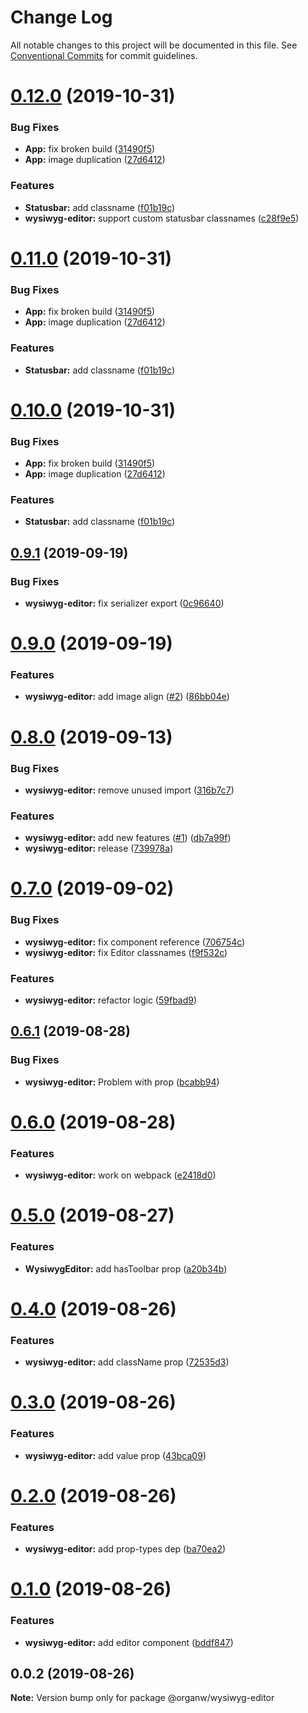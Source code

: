 # Change Log

All notable changes to this project will be documented in this file.
See [Conventional Commits](https://conventionalcommits.org) for commit guidelines.

# [0.12.0](https://github.com/organw/organw-react/compare/@organw/wysiwyg-editor@0.9.1...@organw/wysiwyg-editor@0.12.0) (2019-10-31)


### Bug Fixes

* **App:** fix broken build ([31490f5](https://github.com/organw/organw-react/commit/31490f5fe4376c534d6e55317e88e3b94ab98989))
* **App:** image duplication ([27d6412](https://github.com/organw/organw-react/commit/27d64122dd6de17fc8da5b400ebb1ef24f0839f7))


### Features

* **Statusbar:** add classname ([f01b19c](https://github.com/organw/organw-react/commit/f01b19c3c9bd685e4221b47a95d00104f6b80a39))
* **wysiwyg-editor:** support custom statusbar classnames ([c28f9e5](https://github.com/organw/organw-react/commit/c28f9e51a58a4baeb3e4b7adcd3b793e87faafe6))





# [0.11.0](https://github.com/organw/organw-react/compare/@organw/wysiwyg-editor@0.9.1...@organw/wysiwyg-editor@0.11.0) (2019-10-31)


### Bug Fixes

* **App:** fix broken build ([31490f5](https://github.com/organw/organw-react/commit/31490f5fe4376c534d6e55317e88e3b94ab98989))
* **App:** image duplication ([27d6412](https://github.com/organw/organw-react/commit/27d64122dd6de17fc8da5b400ebb1ef24f0839f7))


### Features

* **Statusbar:** add classname ([f01b19c](https://github.com/organw/organw-react/commit/f01b19c3c9bd685e4221b47a95d00104f6b80a39))





# [0.10.0](https://github.com/organw/organw-react/compare/@organw/wysiwyg-editor@0.9.1...@organw/wysiwyg-editor@0.10.0) (2019-10-31)


### Bug Fixes

* **App:** fix broken build ([31490f5](https://github.com/organw/organw-react/commit/31490f5fe4376c534d6e55317e88e3b94ab98989))
* **App:** image duplication ([27d6412](https://github.com/organw/organw-react/commit/27d64122dd6de17fc8da5b400ebb1ef24f0839f7))


### Features

* **Statusbar:** add classname ([f01b19c](https://github.com/organw/organw-react/commit/f01b19c3c9bd685e4221b47a95d00104f6b80a39))






## [0.9.1](https://github.com/organw/organw-react/compare/@organw/wysiwyg-editor@0.9.0...@organw/wysiwyg-editor@0.9.1) (2019-09-19)


### Bug Fixes

* **wysiwyg-editor:** fix serializer export ([0c96640](https://github.com/organw/organw-react/commit/0c96640))





# [0.9.0](https://github.com/organw/organw-react/compare/@organw/wysiwyg-editor@0.8.0...@organw/wysiwyg-editor@0.9.0) (2019-09-19)


### Features

* **wysiwyg-editor:** add image align ([#2](https://github.com/organw/organw-react/issues/2)) ([86bb04e](https://github.com/organw/organw-react/commit/86bb04e))






# [0.8.0](https://github.com/organw/organw-react/compare/@organw/wysiwyg-editor@0.7.0...@organw/wysiwyg-editor@0.8.0) (2019-09-13)


### Bug Fixes

* **wysiwyg-editor:** remove unused import ([316b7c7](https://github.com/organw/organw-react/commit/316b7c7))


### Features

* **wysiwyg-editor:** add new features  ([#1](https://github.com/organw/organw-react/issues/1)) ([db7a99f](https://github.com/organw/organw-react/commit/db7a99f))
* **wysiwyg-editor:** release ([739978a](https://github.com/organw/organw-react/commit/739978a))






# [0.7.0](https://github.com/organw/organw-react/compare/@organw/wysiwyg-editor@0.6.1...@organw/wysiwyg-editor@0.7.0) (2019-09-02)


### Bug Fixes

* **wysiwyg-editor:** fix component reference ([706754c](https://github.com/organw/organw-react/commit/706754c))
* **wysiwyg-editor:** fix Editor classnames ([f9f532c](https://github.com/organw/organw-react/commit/f9f532c))


### Features

* **wysiwyg-editor:** refactor logic ([59fbad9](https://github.com/organw/organw-react/commit/59fbad9))





## [0.6.1](https://github.com/organw/organw-react/compare/@organw/wysiwyg-editor@0.6.0...@organw/wysiwyg-editor@0.6.1) (2019-08-28)


### Bug Fixes

* **wysiwyg-editor:** Problem with prop ([bcabb94](https://github.com/organw/organw-react/commit/bcabb94))





# [0.6.0](https://github.com/organw/organw-react/compare/@organw/wysiwyg-editor@0.5.0...@organw/wysiwyg-editor@0.6.0) (2019-08-28)


### Features

* **wysiwyg-editor:** work on webpack ([e2418d0](https://github.com/organw/organw-react/commit/e2418d0))





# [0.5.0](https://github.com/organw/organw-react/compare/@organw/wysiwyg-editor@0.4.0...@organw/wysiwyg-editor@0.5.0) (2019-08-27)


### Features

* **WysiwygEditor:** add hasToolbar prop ([a20b34b](https://github.com/organw/organw-react/commit/a20b34b))





# [0.4.0](https://github.com/organw/organw-react/compare/@organw/wysiwyg-editor@0.3.0...@organw/wysiwyg-editor@0.4.0) (2019-08-26)


### Features

* **wysiwyg-editor:** add className prop ([72535d3](https://github.com/organw/organw-react/commit/72535d3))





# [0.3.0](https://github.com/organw/organw-react/compare/@organw/wysiwyg-editor@0.2.0...@organw/wysiwyg-editor@0.3.0) (2019-08-26)


### Features

* **wysiwyg-editor:** add value prop ([43bca09](https://github.com/organw/organw-react/commit/43bca09))





# [0.2.0](https://github.com/organw/organw-react/compare/@organw/wysiwyg-editor@0.1.0...@organw/wysiwyg-editor@0.2.0) (2019-08-26)


### Features

* **wysiwyg-editor:** add prop-types dep ([ba70ea2](https://github.com/organw/organw-react/commit/ba70ea2))





# [0.1.0](https://github.com/organw/organw-react/compare/@organw/wysiwyg-editor@0.0.2...@organw/wysiwyg-editor@0.1.0) (2019-08-26)


### Features

* **wysiwyg-editor:** add editor component ([bddf847](https://github.com/organw/organw-react/commit/bddf847))





## 0.0.2 (2019-08-26)

**Note:** Version bump only for package @organw/wysiwyg-editor
